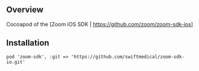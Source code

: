 ## Overview

Cocoapod of the [Zoom iOS SDK | https://github.com/zoom/zoom-sdk-ios]

## Installation

```
pod 'zoom-sdk', :git => 'https://github.com/swiftmedical/zoom-sdk-io.git'
